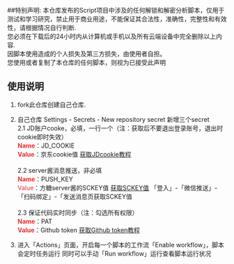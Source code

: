 ##特别声明:
本仓库发布的Script项目中涉及的任何解锁和解密分析脚本，仅用于测试和学习研究，禁止用于商业用途，不能保证其合法性，准确性，完整性和有效性，请根据情况自行判断.
<br>您必须在下载后的24小时内从计算机或手机以及所有云端设备中完全删除以上内容.
<br>因脚本使用造成的个人损失及第三方损失，由使用者自担。
<br>您使用或者复制了本仓库的任何脚本，则视为已接受此声明

## 使用说明
1. fork此仓库创建自己仓库.
2. 自己仓库 Settings - Secrets - New repository secret 新增三个secret <br> 
   2.1 JD账户cooke，必填，一行一个（注：获取后不要退出登录账号，退出时cookie即时失效）<br> 
   <strong><span style="color:#E53333;">Name</span></strong>：JD_COOKIE    <br>           <strong><span style="color:#E53333;">Value</span></strong>：京东cookie值 [获取JDcookie教程](https://www.bilibili.com/read/cv7597205/)<br> 
    <br> 
   2.2 server酱消息推送，非必填
   <strong><span style="color:#E53333;">
   <br>Name</span></strong>：PUSH_KEY                
   <span style="color:#E53333;">Value</span></strong>：方糖server酱的SCKEY值   [获取SCKEY值](http://sc.ftqq.com/3.version)  「登入」-「微信推送」-「扫码绑定」-「发送消息页获取SCKEY值
   <br>    <br> 
   2.3 保证代码实时同步（注：勾选所有权限）
   <br> <strong><span style="color:#E53333;">
   Name</span></strong>：PAT     <br>   <strong><span style="color:#E53333;">Value</span></strong>：Github token [获取Github token教程](https://blog.csdn.net/eddie_8023/article/details/106388935)<br> 
   
3. 进入「Actions」页面，开启每一个脚本的工作流「Enable workflow」，脚本会定时任务运行  同时可以手动「Run workflow」运行查看脚本运行状况





 
